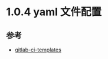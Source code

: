 # 1.0.4 yaml 文件配置



## 参考
- [gitlab-ci-templates](https://gitlab.com/gitlab-org/gitlab-foss/tree/master/lib/gitlab/ci/templates)
